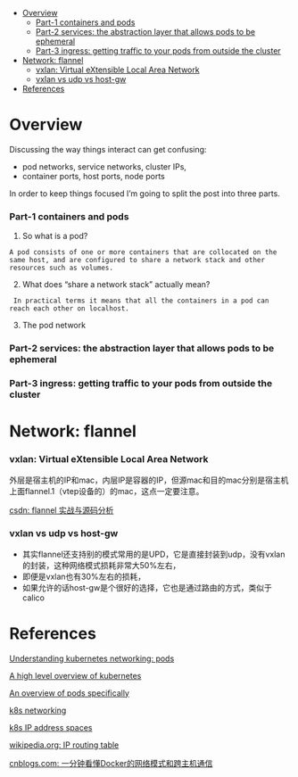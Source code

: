 <!-- MarkdownTOC -->

- [Overview](#overview)
  - [Part-1 containers and pods](#part-1-containers-and-pods)
  - [Part-2 services: the abstraction layer that allows pods to be ephemeral](#part-2-services-the-abstraction-layer-that-allows-pods-to-be-ephemeral)
  - [Part-3 ingress: getting traffic to your pods from outside the cluster](#part-3-ingress-getting-traffic-to-your-pods-from-outside-the-cluster)
- [Network: flannel](#network-flannel)
  - [vxlan: Virtual eXtensible Local Area Network](#vxlan-virtual-extensible-local-area-network)
  - [vxlan vs udp vs host-gw](#vxlan-vs-udp-vs-host-gw)
- [References](#references)

<!-- /MarkdownTOC -->

# Overview
Discussing the way things interact can get confusing: 

* pod networks, service networks, cluster IPs, 
* container ports, host ports, node ports

In order to keep things focused I’m going to split the post into three parts.

### Part-1 containers and pods

1. So what is a pod? 

`A pod consists of one or more containers that are collocated on the same host, and are configured to share a network stack and other resources such as volumes.`

2. What does “share a network stack” actually mean?

` In practical terms it means that all the containers in a pod can reach each other on localhost.`

3. The pod network

### Part-2 services: the abstraction layer that allows pods to be ephemeral

### Part-3 ingress: getting traffic to your pods from outside the cluster

# Network: flannel

### vxlan: Virtual eXtensible Local Area Network

外层是宿主机的IP和mac，内层IP是容器的IP，但源mac和目的mac分别是宿主机上面flannel.1（vtep设备的）的mac，这点一定要注意。

[csdn: flannel 实战与源码分析](https://blog.csdn.net/u010278923/article/details/70598428)<br/>

### vxlan vs udp vs host-gw

* 其实flannel还支持别的模式常用的是UPD，它是直接封装到udp，没有vxlan的封装，这种网络模式损耗非常大50%左右，
* 即便是vxlan也有30%左右的损耗，
* 如果允许的话host-gw是个很好的选择，它也是通过路由的方式，类似于calico


# References

[Understanding kubernetes networking: pods](https://medium.com/google-cloud/understanding-kubernetes-networking-pods-7117dd28727)<br/>

[A high level overview of kubernetes](https://kubernetes.io/)<br/>

[An overview of pods specifically](https://kubernetes.io/docs/concepts/workloads/pods/pod/)<br/>

[k8s networking](https://www.digitalocean.com/community/tutorials/an-introduction-to-networking-terminology-interfaces-and-protocols)<br/>

[k8s IP address spaces](https://www.digitalocean.com/community/tutorials/understanding-ip-addresses-subnets-and-cidr-notation-for-networking)<br/>

[wikipedia.org: IP routing table](https://en.wikipedia.org/wiki/Routing_table)<br/>

[cnblogs.com: 一分钟看懂Docker的网络模式和跨主机通信](https://www.cnblogs.com/yy-cxd/p/6553624.html)<br/>
